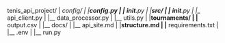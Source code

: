 tenis_api_project/
    | __config/
    |   |__config.py
    |   |___ __init__.py
    |
    |__src/
    |   |__ __init__.py
    |   |__ api_client.py
    |   |__ data_processor.py
    |   |__ utils.py
    |
    |__tournaments/
    |   |__ output.csv
    |
    |__ docs/
    |   |__ api_site.md
    |   |__structure.md
    |
    |__ requirements.txt
    |
    |__ .env
    |
    |__ run.py
